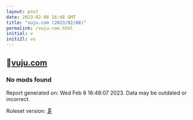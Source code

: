 ```yaml
---
layout: post
date: 2023-02-08 16:48 GMT
title: "vuju.com (2023/02/08)"
permalink: /vuju-com.html
initial: v
initi2l: vu
---
```


## 🐘[vuju.com](https://vuju.com)

### No mods found

Report generated on: Wed Feb  8 16:48:07 2023. Data may be outdated or incorrect.

Ruleset version: [🗜](/version-clamp)
